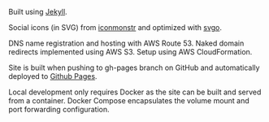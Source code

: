 
Built using [Jekyll](http://jekyllrb.com/).

Social icons (in SVG) from [iconmonstr](http://iconmonstr.com/) and optimized with [svgo](https://github.com/svg/svgo).

DNS name registration and hosting with AWS Route 53. Naked domain redirects implemented using AWS S3. Setup using AWS CloudFormation.

Site is built when pushing to gh-pages branch on GitHub and automatically deployed to [Github Pages](https://pages.github.com/).

Local development only requires Docker as the site can be built and served from a container. Docker Compose encapsulates the volume mount and port forwarding configuration.
